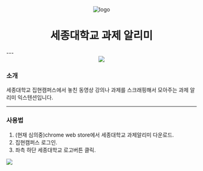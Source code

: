 <div align="center">
<img src="https://github.com/1119wj/Sejong-University-Assignment-Scraper/assets/95432846/2c9f2c71-1f26-43e9-a286-4b88706f85ee" alt="logo"/>
<h1> 세종대학교 과제 알리미</h1>
</div>
---
<div align = "center">
<img src = "https://github.com/1119wj/Sejong-University-Assignment-Scraper/assets/95432846/cc27d534-df2c-4924-b7f8-8455380149a3"/>
</div>

### 소개
세종대학교 집현캠퍼스에서 놓친 동영상 강의나 과제를 스크래핑해서
모아주는 과제 알리미 익스텐션입니다. 

---
### 사용법
1. (현재 심의중)chrome web store에서 세종대학교 과제알리미 다운로드.
2. 집현캠퍼스 로그인.
3. 좌측 하단 세종대학교 로고버튼 클릭.
<img src = "https://github.com/1119wj/Sejong-University-Assignment-Scraper/assets/95432846/17081df5-6c93-43af-86cd-35a7aeae8147">
